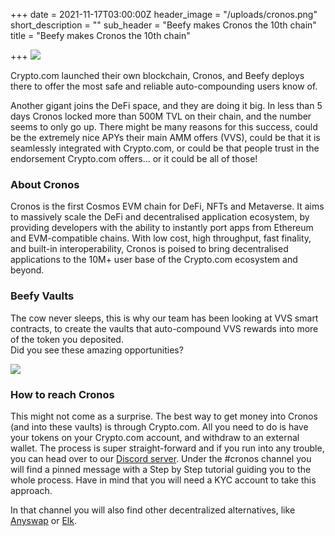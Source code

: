 +++
date = 2021-11-17T03:00:00Z
header_image = "/uploads/cronos.png"
short_description = ""
sub_header = "Beefy makes Cronos the 10th chain"
title = "Beefy makes Cronos the 10th chain"

+++
![](/uploads/cronos.png)

Crypto.com launched their own blockchain, Cronos, and Beefy deploys there to offer the most safe and reliable auto-compounding users know of.

Another gigant joins the DeFi space, and they are doing it big. In less than 5 days Cronos locked more than 500M TVL on their chain, and the number seems to only go up. There might be many reasons for this success, could be the extremely nice APYs their main AMM offers (VVS), could be that it is seamlessly integrated with Crypto.com, or could be that people trust in the endorsement Crypto.com offers… or it could be all of those!

### About Cronos

Cronos is the first Cosmos EVM chain for DeFi, NFTs and Metaverse. It aims to massively scale the DeFi and decentralised application ecosystem, by providing developers with the ability to instantly port apps from Ethereum and EVM-compatible chains. With low cost, high throughput, fast finality, and built-in interoperability, Cronos is poised to bring decentralised applications to the 10M+ user base of the Crypto.com ecosystem and beyond.

### Beefy Vaults

The cow never sleeps, this is why our team has been looking at VVS smart contracts, to create the vaults that auto-compound VVS rewards into more of the token you deposited.  
Did you see these amazing opportunities?

![](/uploads/cro.png)

### How to reach Cronos

This might not come as a surprise. The best way to get money into Cronos (and into these vaults) is through Crypto.com. All you need to do is have your tokens on your Crypto.com account, and withdraw to an external wallet. The process is super straight-forward and if you run into any trouble, you can head over to our [Discord server](https://discord.gg/DRw3wCdP). Under the #cronos channel you will find a pinned message with a Step by Step tutorial guiding you to the whole process. Have in mind that you will need a KYC account to take this approach.

In that channel you will also find other decentralized alternatives, like [Anyswap](https://anyswap.exchange/bridge) or [Elk](https://anyswap.exchange/#/router).
